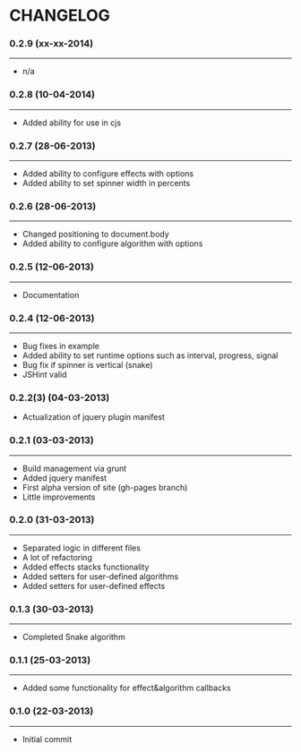 CHANGELOG
=========
### 0.2.9 (xx-xx-2014)
______________________

 + n/a

### 0.2.8 (10-04-2014)
______________________

 + Added ability for use in cjs

### 0.2.7 (28-06-2013)
______________________

 + Added ability to configure effects with options
 + Added ability to set spinner width in percents

### 0.2.6 (28-06-2013)
______________________

 + Changed positioning to document.body
 + Added ability to configure algorithm with options

### 0.2.5 (12-06-2013)
______________________

 + Documentation

### 0.2.4 (12-06-2013)
______________________

 + Bug fixes in example
 + Added ability to set runtime options such as interval, progress, signal
 + Bug fix if spinner is vertical (snake)
 + JSHint valid

### 0.2.2(3) (04-03-2013)

 + Actualization of jquery plugin manifest

### 0.2.1 (03-03-2013)
______________________

 + Build management via grunt
 + Added jquery manifest
 + First alpha version of site (gh-pages branch)
 + Little improvements

### 0.2.0 (31-03-2013)
______________________

 + Separated logic in different files
 + A lot of refactoring
 + Added effects stacks functionality
 + Added setters for user-defined algorithms
 + Added setters for user-defined effects

### 0.1.3 (30-03-2013)
______________________

 + Completed Snake algorithm

### 0.1.1 (25-03-2013)
______________________

 + Added some functionality for effect&algorithm callbacks

### 0.1.0 (22-03-2013)
______________________

 + Initial commit
